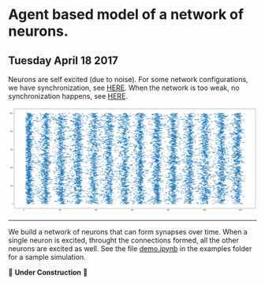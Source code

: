 # Agent based model of a network of neurons.

## Tuesday April 18 2017

Neurons are self excited (due to noise). For some network configurations, we have synchronization, see [HERE](https://github.com/sahandha/NeuroNet/blob/master/NeuronModel/Demo-Copy2.ipynb). When the network is too weak, no synchronization happens, see [HERE](https://github.com/sahandha/NeuroNet/blob/master/NeuronModel/Demo-Copy3.ipynb).

![TimeFrequency](./Images/TimeFrequency.png)

--------------------------------------------------------------------------------

We build a network of neurons that can form synapses over time. When a single neuron is excited, throught the connections formed, all the other neurons are excited as well. See the file [demo.ipynb](https://github.com/sahandha/NeuroNet/blob/master/examples/demo.ipynb) in the examples folder for a sample simulation.

:construction_worker: **Under Construction** :construction_worker:

